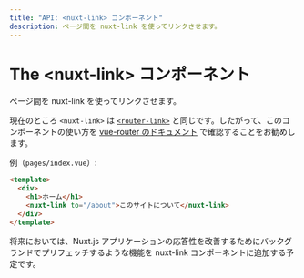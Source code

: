 ```yaml
---
title: "API: <nuxt-link> コンポーネント"
description: ページ間を nuxt-link を使ってリンクさせます。
---
```


<!-- title: "API: The <nuxt-link> Component" -->
<!-- description: Link the pages between them with nuxt-link. -->

<!-- # The &lt;nuxt-link&gt; Component -->

# The &lt;nuxt-link&gt; コンポーネント

<!-- \> This component is used to link the page components between them. -->

ページ間を nuxt-link を使ってリンクさせます。

<!-- At the moment, `<nuxt-link>` is the same as [`<router-link>`](https://router.vuejs.org/en/api/router-link.html), so we recommend you to see how to use it on the [vue-router documentation](https://router.vuejs.org/en/api/router-link.html). -->

現在のところ `<nuxt-link>` は [`<router-link>`](https://router.vuejs.org/en/api/router-link.html) と同じです。したがって、このコンポーネントの使い方を [vue-router のドキュメント](https://router.vuejs.org/en/api/router-link.html) で確認することをお勧めします。

<!-- Example (`pages/index.vue`): -->

例（`pages/index.vue`）:

<!-- ```html -->
<!-- <template> -->
<!--   <div> -->
<!--     <h1>Home page</h1> -->
<!--     <nuxt-link to="/about">About</nuxt-link> -->
<!--   </div> -->
<!-- </template> -->
<!-- ``` -->

```html
<template>
  <div>
    <h1>ホーム</h1>
    <nuxt-link to="/about">このサイトについて</nuxt-link>
  </div>
</template>
```

<!-- In the future, we will add features to the nuxt-link component, like pre-fetching on the background for improving the responsiveness of nuxt.js applications. -->

将来においては、Nuxt.js アプリケーションの応答性を改善するためにバックグランドでプリフェッチするような機能を nuxt-link コンポーネントに追加する予定です。
